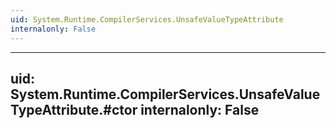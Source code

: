 ```yaml
---
uid: System.Runtime.CompilerServices.UnsafeValueTypeAttribute
internalonly: False
---
```


---
uid: System.Runtime.CompilerServices.UnsafeValueTypeAttribute.#ctor
internalonly: False
---
